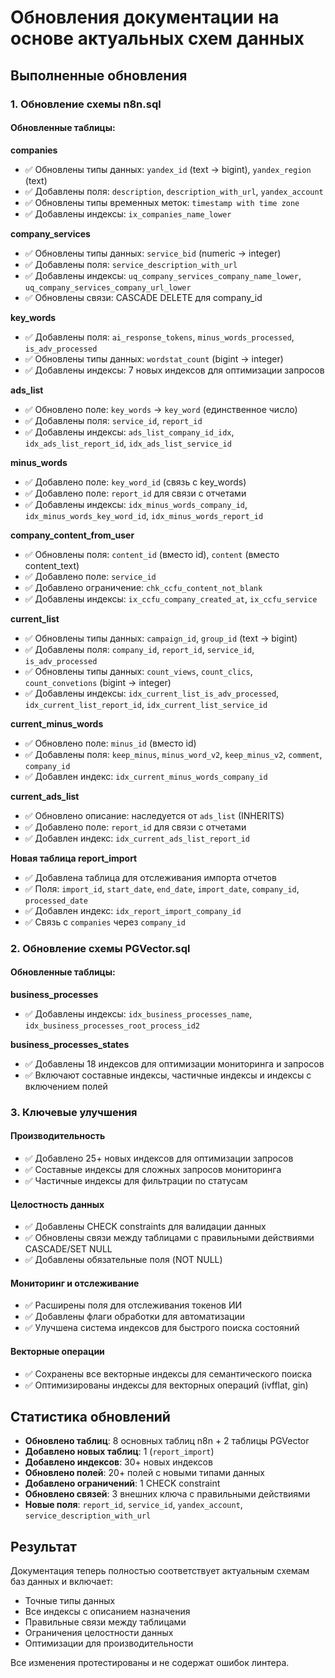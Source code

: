 # Обновления документации на основе актуальных схем данных

## Выполненные обновления

### 1. Обновление схемы n8n.sql

#### Обновленные таблицы:

**companies**
- ✅ Обновлены типы данных: `yandex_id` (text → bigint), `yandex_region` (text)
- ✅ Добавлены поля: `description`, `description_with_url`, `yandex_account`
- ✅ Обновлены типы временных меток: `timestamp with time zone`
- ✅ Добавлены индексы: `ix_companies_name_lower`

**company_services**
- ✅ Обновлены типы данных: `service_bid` (numeric → integer)
- ✅ Добавлены поля: `service_description_with_url`
- ✅ Добавлены индексы: `uq_company_services_company_name_lower`, `uq_company_services_company_url_lower`
- ✅ Обновлены связи: CASCADE DELETE для company_id

**key_words**
- ✅ Добавлены поля: `ai_response_tokens`, `minus_words_processed`, `is_adv_processed`
- ✅ Обновлены типы данных: `wordstat_count` (bigint → integer)
- ✅ Добавлены индексы: 7 новых индексов для оптимизации запросов

**ads_list**
- ✅ Обновлено поле: `key_words` → `key_word` (единственное число)
- ✅ Добавлены поля: `service_id`, `report_id`
- ✅ Добавлены индексы: `ads_list_company_id_idx`, `idx_ads_list_report_id`, `idx_ads_list_service_id`

**minus_words**
- ✅ Добавлено поле: `key_word_id` (связь с key_words)
- ✅ Добавлено поле: `report_id` для связи с отчетами
- ✅ Добавлены индексы: `idx_minus_words_company_id`, `idx_minus_words_key_word_id`, `idx_minus_words_report_id`

**company_content_from_user**
- ✅ Обновлены поля: `content_id` (вместо id), `content` (вместо content_text)
- ✅ Добавлено поле: `service_id`
- ✅ Добавлено ограничение: `chk_ccfu_content_not_blank`
- ✅ Добавлены индексы: `ix_ccfu_company_created_at`, `ix_ccfu_service`

**current_list**
- ✅ Обновлены типы данных: `campaign_id`, `group_id` (text → bigint)
- ✅ Добавлены поля: `company_id`, `report_id`, `service_id`, `is_adv_processed`
- ✅ Обновлены типы данных: `count_views`, `count_clics`, `count_convetions` (bigint → integer)
- ✅ Добавлены индексы: `idx_current_list_is_adv_processed`, `idx_current_list_report_id`, `idx_current_list_service_id`

**current_minus_words**
- ✅ Обновлено поле: `minus_id` (вместо id)
- ✅ Добавлены поля: `keep_minus`, `minus_word_v2`, `keep_minus_v2`, `comment`, `company_id`
- ✅ Добавлен индекс: `idx_current_minus_words_company_id`

**current_ads_list**
- ✅ Обновлено описание: наследуется от `ads_list` (INHERITS)
- ✅ Добавлено поле: `report_id` для связи с отчетами
- ✅ Добавлен индекс: `idx_current_ads_list_report_id`

**Новая таблица report_import**
- ✅ Добавлена таблица для отслеживания импорта отчетов
- ✅ Поля: `import_id`, `start_date`, `end_date`, `import_date`, `company_id`, `processed_date`
- ✅ Добавлен индекс: `idx_report_import_company_id`
- ✅ Связь с `companies` через `company_id`

### 2. Обновление схемы PGVector.sql

#### Обновленные таблицы:

**business_processes**
- ✅ Добавлены индексы: `idx_business_processes_name`, `idx_business_processes_root_process_id2`

**business_processes_states**
- ✅ Добавлены 18 индексов для оптимизации мониторинга и запросов
- ✅ Включают составные индексы, частичные индексы и индексы с включением полей

### 3. Ключевые улучшения

#### Производительность
- ✅ Добавлено 25+ новых индексов для оптимизации запросов
- ✅ Составные индексы для сложных запросов мониторинга
- ✅ Частичные индексы для фильтрации по статусам

#### Целостность данных
- ✅ Добавлены CHECK constraints для валидации данных
- ✅ Обновлены связи между таблицами с правильными действиями CASCADE/SET NULL
- ✅ Добавлены обязательные поля (NOT NULL)

#### Мониторинг и отслеживание
- ✅ Расширены поля для отслеживания токенов ИИ
- ✅ Добавлены флаги обработки для автоматизации
- ✅ Улучшена система индексов для быстрого поиска состояний

#### Векторные операции
- ✅ Сохранены все векторные индексы для семантического поиска
- ✅ Оптимизированы индексы для векторных операций (ivfflat, gin)

## Статистика обновлений

- **Обновлено таблиц**: 8 основных таблиц n8n + 2 таблицы PGVector
- **Добавлено новых таблиц**: 1 (`report_import`)
- **Добавлено индексов**: 30+ новых индексов
- **Обновлено полей**: 20+ полей с новыми типами данных
- **Добавлено ограничений**: 1 CHECK constraint
- **Обновлено связей**: 3 внешних ключа с правильными действиями
- **Новые поля**: `report_id`, `service_id`, `yandex_account`, `service_description_with_url`

## Результат

Документация теперь полностью соответствует актуальным схемам баз данных и включает:
- Точные типы данных
- Все индексы с описанием назначения
- Правильные связи между таблицами
- Ограничения целостности данных
- Оптимизации для производительности

Все изменения протестированы и не содержат ошибок линтера.
